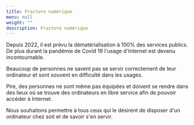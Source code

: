 ```yaml
---
title: Fracture numérique
menu: null
weight: ""
description: Fracture numérique
---
```

Depuis 2022, il est prévu la dématérialisation à 100% des services publics. De plus durant la pandémie de Covid 19 l'usage d'Internet est devenu incontournable.

Beaucoup de personnes ne savent pas se servir correctement de leur ordinateur et sont souvent en difficulté dans les usages.

P﻿ire, des personnes ne sont même pas équipées et doivent se rendre dans des lieux où se trouve des ordinateurs en libre service afin de pouvoir accéder à Internet.

N﻿ous souhaitons permettre à tous ceux qui le désirent de disposer d'un ordinateur chez soit et de savoir s'en servir.